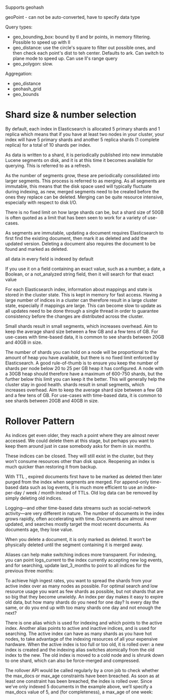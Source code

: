 Supports geohash

geoPoint - can not be auto-converted, have to specify data type

Query types: 
* geo_bounding_box: bound by tl and br points, in memory filtering. Possible to speed up with II
* geo_distance: use the circle's square to filter out possible ones, and then check each point's dist to teh center. Defaults to ark. Can switch to plane mode to speed up. Can use II's range query
* geo_polygon: slow.

Aggregation: 
* geo_distance
* geohash_grid
* geo_bounds


# Shard size & number selection 
By default, each index in Elasticsearch is allocated 5 primary shards and 1 replica which means that if you have at least two nodes in your cluster, your index will have 5 primary shards and another 5 replica shards (1 complete replica) for a total of 10 shards per index.

As data is written to a shard, it is periodically published into new immutable Lucene segments on disk, and it is at this time it becomes available for querying. This is referred to as a refresh.

As the number of segments grow, these are periodically consolidated into larger segments. This process is referred to as merging. As all segments are immutable, this means that the disk space used will typically fluctuate during indexing, as new, merged segments need to be created before the ones they replace can be deleted. Merging can be quite resource intensive, especially with respect to disk I/O.

There is no fixed limit on how large shards can be, but a shard size of 50GB is often quoted as a limit that has been seen to work for a variety of use-cases.

As segments are immutable, updating a document requires Elasticsearch to first find the existing document, then mark it as deleted and add the updated version. Deleting a document also requires the document to be found and marked as deleted.

all data in every field is indexed by default

If you use it on a field containing an exact value, such as a number, a date, a Boolean, or a not_analyzed string field, then it will search for that exact value

For each Elasticsearch index, information about mappings and state is stored in the cluster state. This is kept in memory for fast access. Having a large number of indices in a cluster can therefore result in a large cluster state, especially if mappings are large. This can become slow to update as all updates need to be done through a single thread in order to guarantee consistency before the changes are distributed across the cluster.

Small shards result in small segments, which increases overhead. Aim to keep the average shard size between a few GB and a few tens of GB. For use-cases with time-based data, it is common to see shards between 20GB and 40GB in size.

The number of shards you can hold on a node will be proportional to the amount of heap you have available, but there is no fixed limit enforced by Elasticsearch. A good rule-of-thumb is to ensure you keep the number of shards per node below 20 to 25 per GB heap it has configured. A node with a 30GB heap should therefore have a maximum of 600-750 shards, but the further below this limit you can keep it the better. This will generally help the cluster stay in good health. shards result in small segments, which increases overhead. Aim to keep the average shard size between a few GB and a few tens of GB. For use-cases with time-based data, it is common to see shards between 20GB and 40GB in size.

# Rollover Pattern
As indices get even older, they reach a point where they are almost never accessed. We could delete them at this stage, but perhaps you want to keep them around just in case somebody asks for them in six months.

These indices can be closed. They will still exist in the cluster, but they won’t consume resources other than disk space. Reopening an index is much quicker than restoring it from backup.

With TTL , expired documents first have to be marked as deleted then later purged from the index when segments are merged. For append-only time-based data such as log events, it is much more efficient to use an index-per-day / week / month instead of TTLs. Old log data can be removed by simply deleting old indices.

Logging—and other time-based data streams such as social-network activity—are very different in nature. The number of documents in the index grows rapidly, often accelerating with time. Documents are almost never updated, and searches mostly target the most recent documents. As documents age, they lose value.

When you delete a document, it is only marked as deleted. It won’t be physically deleted until the segment containing it is merged away.

Aliases can help make switching indices more transparent. For indexing, you can point logs_current to the index currently accepting new log events, and for searching, update last_3_months to point to all indices for the previous three months:

To achieve high ingest rates, you want to spread the shards from your active index over as many nodes as possible.
For optimal search and low resource usage you want as few shards as possible, but not shards that are so big that they become unwieldy.
An index per day makes it easy to expire old data, but how many shards do you need for one day?
Is every day the same, or do you end up with too many shards one day and not enough the next?

There is one alias which is used for indexing and which points to the active index.
Another alias points to active and inactive indices, and is used for searching.
The active index can have as many shards as you have hot nodes, to take advantage of the indexing resources of all your expensive hardware.
When the active index is too full or too old, it is rolled over: a new index is created and the indexing alias switches atomically from the old index to the new.
The old index is moved to a cold node and is shrunk down to one shard, which can also be force-merged and compressed.

The rollover API would be called regularly by a cron job to check whether the max_docs or max_age constraints have been breached. As soon as at least one constraint has been breached, the index is rolled over. Since we’ve only indexed 5 documents in the example above, we’ll specify a max_docs value of 5, and (for completeness), a max_age of one week:

